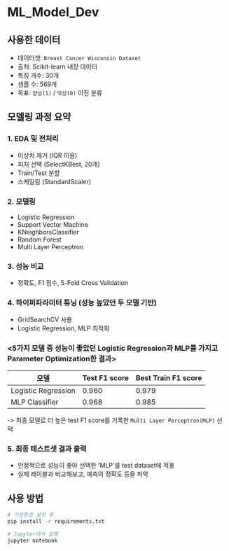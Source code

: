 # ML_Model_Dev

## 사용한 데이터

- 데이터셋: `Breast Cancer Wisconsin Dataset`
- 출처: Scikit-learn 내장 데이터
- 특징 개수: 30개
- 샘플 수: 569개
- 목표: `양성(1)` / `악성(0)` 이진 분류


## 모델링 과정 요약

### 1. EDA 및 전처리
   - 이상치 제거 (IQR 이용)
   - 피처 선택 (SelectKBest, 20개)
   - Train/Test 분할
   - 스케일링 (StandardScaler)

### 2. 모델링
   - Logistic Regression
   - Support Vector Machine 
   - KNeighborsClassifier
   - Random Forest
   - Multi Layer Perceptron 

### 3. 성능 비교
   - 정확도, F1 점수, 5-Fold Cross Validation

### 4. 하이퍼파라미터 튜닝 (성능 높았던 두 모델 기반)
   - GridSearchCV 사용
   - Logistic Regression, MLP 최적화


### <5가지 모델 중 성능이 좋았던 Logistic Regression과 MLP를 가지고 Parameter Optimization한 결과> 

| 모델                 | Test F1 score | Best Train F1 score |
|---------------------|---------------|----------------------|
| Logistic Regression |     0.960     |        0.979         |
| MLP Classifier      |     0.968     |        0.985         |

-> 최종 모델로 더 높은 test F1 score를 기록한 `Multi Layer Perceptron(MLP)` 선택


### 5. 최종 테스트셋 결과 출력 
   - 안정적으로 성능이 좋아 선택한 'MLP'를 test dataset에 적용
   - 실제 레이블과 비교해보고, 예측의 정확도 등을 파악



## 사용 방법

```bash
# 가상환경 설치 후
pip install -r requirements.txt

# Jupyter에서 실행
jupyter notebook
